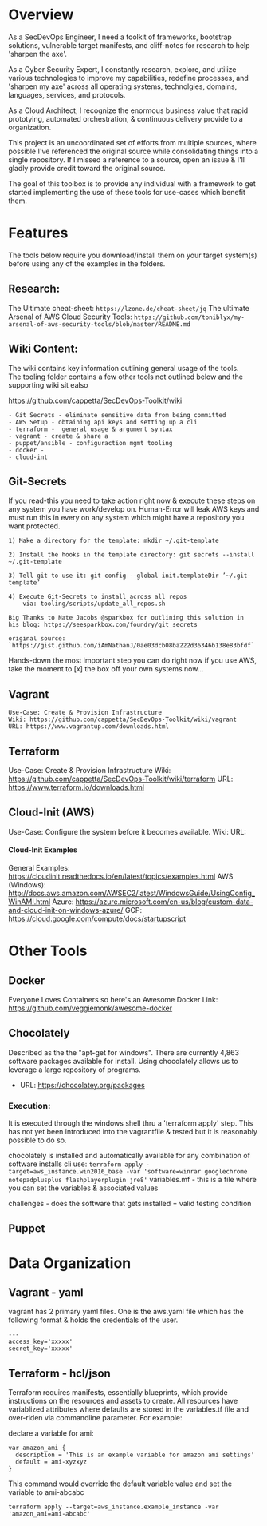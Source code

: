 # Overview

As a SecDevOps Engineer, I need a toolkit of frameworks, bootstrap 
solutions, vulnerable target manifests, and cliff-notes for research 
to help 'sharpen the axe'.

As a Cyber Security Expert, I constantly research, explore, and 
utilize various technologies to improve my capabilities, redefine
processes, and 'sharpen my axe' across all operating systems, 
technolgies, domains, languages, services, and protocols.
  
As a Cloud Architect, I recognize the enormous business value that rapid 
prototying, automated orchestration, & continuous delivery provide to a 
organization. 

This project is an uncoordinated set of efforts from multiple sources, 
where possible I've referenced the original source while consolidating 
things into a single repository.  If I missed a reference to a source, 
open an issue & I'll gladly provide credit toward the original source. 

The goal of this toolbox is to provide any individual with a framework
to get started implementing the use of these tools for use-cases which
benefit them.
 
# Features
The tools below require you download/install them on your target system(s)
before using any of the examples in the folders.  

## Research: 
The Ultimate cheat-sheet: `https://lzone.de/cheat-sheet/jq`
The ultimate Arsenal of AWS Cloud Security Tools: `https://github.com/toniblyx/my-arsenal-of-aws-security-tools/blob/master/README.md`


## Wiki Content:
 The wiki contains key information outlining general usage of the tools.  
 The tooling folder contains a few other tools not outlined below and 
 the supporting wiki sit ealso 
 
 https://github.com/cappetta/SecDevOps-Toolkit/wiki
 
    - Git Secrets - eliminate sensitive data from being committed
    - AWS Setup - obtaining api keys and setting up a cli
    - terraform -  general usage & argument syntax
    - vagrant - create & share a
    - puppet/ansible - configuraction mgmt tooling
    - docker -
    - cloud-int
    
## Git-Secrets
    
If you read-this you need to take action right now & execute these steps
on any system you have work/develop on.  Human-Error will leak AWS keys 
and must run this in every on any system which might have a repository 
you want protected.

    1) Make a directory for the template: mkdir ~/.git-template

    2) Install the hooks in the template directory: git secrets --install ~/.git-template

    3) Tell git to use it: git config --global init.templateDir ’~/.git-template’

    4) Execute Git-Secrets to install across all repos 
        via: tooling/scripts/update_all_repos.sh
        
    Big Thanks to Nate Jacobs @sparkbox for outlining this solution in 
    his blog: https://seesparkbox.com/foundry/git_secrets
    
    original source: `https://gist.github.com/iAmNathanJ/0ae03dcb08ba222d36346b138e83bfdf`

Hands-down the most important step you can do right now if you use
AWS, take the moment to [x] the box off your own systems now...

    
## Vagrant 
    Use-Case: Create & Provision Infrastructure
    Wiki: https://github.com/cappetta/SecDevOps-Toolkit/wiki/vagrant
    URL: https://www.vagrantup.com/downloads.html

## Terraform
Use-Case: Create & Provision Infrastructure
Wiki: https://github.com/cappetta/SecDevOps-Toolkit/wiki/terraform
URL: https://www.terraform.io/downloads.html

## Cloud-Init (AWS)
Use-Case: Configure the system before it becomes available.
Wiki: 
URL: 

#### Cloud-Init Examples
General Examples: https://cloudinit.readthedocs.io/en/latest/topics/examples.html
AWS (Windows): http://docs.aws.amazon.com/AWSEC2/latest/WindowsGuide/UsingConfig_WinAMI.html 
Azure: https://azure.microsoft.com/en-us/blog/custom-data-and-cloud-init-on-windows-azure/
GCP: https://cloud.google.com/compute/docs/startupscript
    
# Other Tools
## Docker
Everyone Loves Containers so here's an Awesome Docker Link: 
https://github.com/veggiemonk/awesome-docker


## Chocolately  
Described as the the "apt-get for windows".  There are currently 4,863 
software packages available for install.  Using chocolately allows us to
leverage a large repository of programs.  

* URL: https://chocolatey.org/packages



### Execution:
It is executed through the windows shell thru a 'terraform apply' step. 
This has not yet been introduced into the vagrantfile & tested but it is
reasonably possible to do so.
 

chocolately is installed and automatically available for any combination of software installs
cli use: ```terraform apply -target=aws_instance.win2016_base -var 'software=winrar googlechrome notepadplusplus flashplayerplugin jre8'```
variables.mf - this is a file where you can set the variables & associated values


challenges - does the software that gets installed = valid testing condition

## Puppet


# Data Organization

## Vagrant - yaml

vagrant has 2 primary yaml files.  One is the aws.yaml file which has the following format & holds the credentials of the user.
```
---
access_key='xxxxx'
secret_key='xxxxx'
```

## Terraform - hcl/json 
Terraform requires manifests, essentially blueprints, which provide instructions on the resources and assets to create.  All resources have variablized attributes where defaults are stored in the variables.tf file and over-riden via commandline parameter.  For example:

declare a variable for ami:
```
var amazon_ami {
  description = 'This is an example variable for amazon ami settings'
  default = ami-xyzxyz
}
```

This command would override the default variable value and set the variable to ami-abcabc
```
terraform apply --target=aws_instance.example_instance -var 'amazon_ami=ami-abcabc'
```
